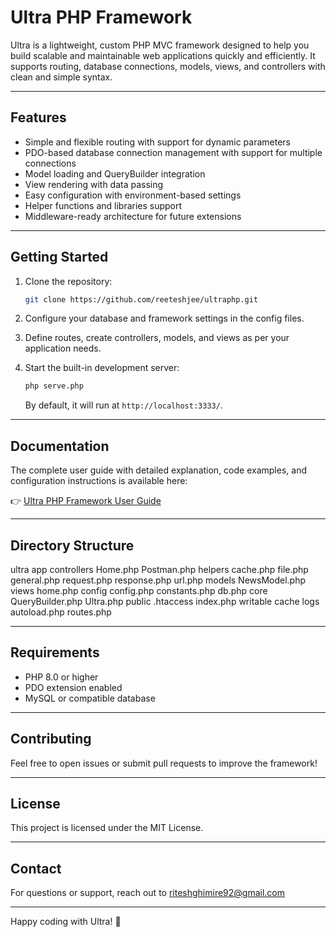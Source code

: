 # Ultra PHP Framework

Ultra is a lightweight, custom PHP MVC framework designed to help you build scalable and maintainable web applications quickly and efficiently. It supports routing, database connections, models, views, and controllers with clean and simple syntax.

---

## Features

- Simple and flexible routing with support for dynamic parameters
- PDO-based database connection management with support for multiple connections
- Model loading and QueryBuilder integration
- View rendering with data passing
- Easy configuration with environment-based settings
- Helper functions and libraries support
- Middleware-ready architecture for future extensions

---

## Getting Started

1. Clone the repository:
    ```bash
    git clone https://github.com/reeteshjee/ultraphp.git
    ```

2. Configure your database and framework settings in the config files.

3. Define routes, create controllers, models, and views as per your application needs.

4. Start the built-in development server:
    ```bash
    php serve.php
    ```
    By default, it will run at `http://localhost:3333/`.

---

## Documentation

The complete user guide with detailed explanation, code examples, and configuration instructions is available here:

👉 [Ultra PHP Framework User Guide](https://yourwebsite.com/ultra-userguide)

---

## Directory Structure

ultra
    app
        controllers
             Home.php
             Postman.php
        helpers
             cache.php
             file.php
             general.php
             request.php
             response.php
             url.php
        models
             NewsModel.php
        views
             home.php
    config
              config.php
              constants.php
              db.php
    core
              QueryBuilder.php
              Ultra.php
    public
              .htaccess
              index.php
    writable
              cache
              logs
    autoload.php
    routes.php

---

## Requirements

- PHP 8.0 or higher
- PDO extension enabled
- MySQL or compatible database

---

## Contributing

Feel free to open issues or submit pull requests to improve the framework!

---

## License

This project is licensed under the MIT License.

---

## Contact

For questions or support, reach out to [riteshghimire92@gmail.com](mailto:riteshghimire92@gmail.com)

---

Happy coding with Ultra! 🚀


